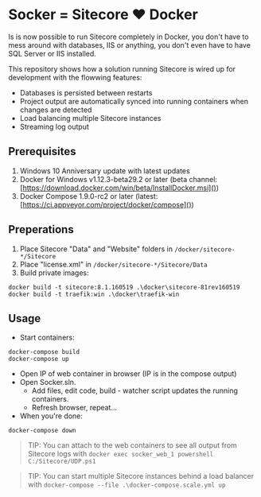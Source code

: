 # Socker = Sitecore :heart: Docker

Is is now possible to run Sitecore completely in Docker, you don't have to mess around with databases, IIS or anything, you don't even have to have SQL Server or IIS installed.
 
This repository shows how a solution running Sitecore is wired up for development with the flowwing features:

- Databases is persisted between restarts
- Project output are automatically synced into running containers when changes are detected
- Load balancing multiple Sitecore instances
- Streaming log output

## Prerequisites

1. Windows 10 Anniversary update with latest updates
2. Docker for Windows v1.12.3-beta29.2 or later (beta channel: [https://download.docker.com/win/beta/InstallDocker.msi]())
3. Docker Compose 1.9.0-rc2 or later (latest: [https://ci.appveyor.com/project/docker/compose]())

## Preperations

1. Place Sitecore "Data" and "Website" folders in `/docker/sitecore-*/Sitecore`
2. Place "license.xml" in `/docker/sitecore-*/Sitecore/Data`
3. Build private images:

````
docker build -t sitecore:8.1.160519 .\docker\sitecore-81rev160519
docker build -t traefik:win .\docker\traefik-win
````

## Usage

- Start containers:

````
docker-compose build
docker-compose up
````
- Open IP of web container in browser (IP is in the compose output)
- Open Socker.sln.
	- Add files, edit code, build - watcher script updates the running containers.
	- Refresh browser, repeat...
- When you're done:

````
docker-compose down
````
>TIP: You can attach to the web containers to see all output from Sitecore logs with `docker exec socker_web_1 powershell C:/Sitecore/UDP.ps1`

>TIP: You can start multiple Sitecore instances behind a load balancer with `docker-compose --file .\docker-compose.scale.yml up`